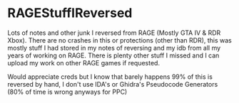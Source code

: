 # RAGEStuffIReversed
Lots of notes and other junk I reversed from RAGE (Mostly GTA IV &amp; RDR Xbox).
There are no crashes in this or protections (other than RDR), this was mostly stuff I had stored in my notes of reversing and my idb from all my years of working on RAGE. There is plenty other stuff I missed and I can upload my work on other RAGE games if requested.

Would appreciate creds but I know that barely happens
99% of this is reversed by hand, I don't use IDA's or Ghidra's Pseudocode Generators (80% of time is wrong anyways for PPC)
